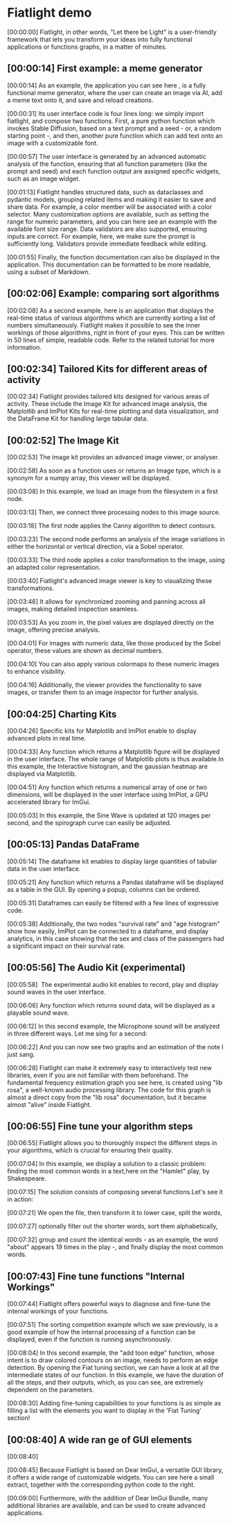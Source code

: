 # Fiatlight demo

[00:00:00] Fiatlight, in other words, "Let there be Light" is a user-friendly framework that lets you transform your ideas into fully functional applications or functions graphs, in a matter of minutes. 


## [00:00:14] First example: a meme generator

[00:00:14] As an example, the application you can see here , is a fully functional meme generator, where the user can create an image via AI, add a meme text onto it, and save and reload creations. ​

[00:00:31] Its user interface code is four lines long: we simply import fiatlight, and compose two functions. First, a pure python function which invokes Stable Diffusion, based on a text prompt and a seed - or, a random starting point -, and then, another pure function which can add text onto an image with a customizable font. 

[00:00:57] The user interface is generated by an advanced automatic analysis of the function, ensuring that all function parameters (like the prompt and seed) and each function output are assigned specific widgets, such as an image widget.

[00:01:13] Fiatlight handles structured data, such as dataclasses and pydantic models, grouping related items and making it easier to save and share data. For example, a color member will be associated with a color selector. Many customization options are available, such as setting the range for numeric parameters, and you can here see an example with the available font size range. Data validators are also supported, ensuring inputs are correct. For example, here, we make sure the prompt is sufficiently long. Validators provide immediate feedback while editing. 

[00:01:55] Finally, the function documentation can also be displayed in the application. This documentation can be formatted to be more readable, using a subset of Markdown.


## [00:02:06] Example: comparing sort algorithms

[00:02:08] As a second example, here is an application that displays the real-time status of various algorithms which are currently sorting a list of numbers simultaneously. Fiatlight makes it possible to see the inner workings of those algorithms, right in front of your eyes. This can be written in 50 lines of simple, readable code. Refer to the related tutorial for more information. 


## [00:02:34] Tailored Kits for different areas of activity

[00:02:34] Fiatlight provides tailored kits designed for various areas of activity. These include the Image Kit for advanced image analysis, the Matplotlib and ImPlot Kits for real-time plotting and data visualization, and the DataFrame Kit for handling large tabular data. ​


## [00:02:52] The Image Kit

[00:02:53] The image kit provides an advanced image viewer, or analyser.

[00:02:58] As soon as a function uses or returns an Image type, which is a synonym for a numpy array, this viewer will be displayed. 

[00:03:08] In this example, we load an image from the filesystem in a first node.

[00:03:13] Then, we connect three processing nodes to this image source. 

[00:03:18] The first node applies the Canny algorithm to detect contours. 

[00:03:23] The second node performs an analysis of the image variations in either the horizontal or vertical direction, via a Sobel operator. 

[00:03:33] The third node applies a color transformation to the image, using an adapted color representation. 

[00:03:40] Fiatlight's advanced image viewer is key to visualizing these transformations. 

[00:03:46] It allows for synchronized zooming and panning across all images, making detailed inspection seamless. 

[00:03:53] As you zoom in, the pixel values are displayed directly on the image, offering precise analysis. 

[00:04:01] For images with numeric data, like those produced by the Sobel operator, these values are shown as decimal numbers. 

[00:04:10] You can also apply various colormaps to these numeric images to enhance visibility.

[00:04:16] Additionally, the viewer provides the functionality to save images, or transfer them to an image inspector for further analysis. 


## [00:04:25] Charting Kits

[00:04:26] Specific kits for Matplotlib and ImPlot enable to display advanced plots in real time.

[00:04:33] Any function which returns a Matplotlib figure will be displayed in the user interface. The whole range of Matplotlib plots is thus available.In this example, the Interactive histogram, and the gaussian heatmap are displayed via Matplotlib.

[00:04:51] Any function which returns a numerical array of one or two dimensions, will be displayed in the user interface using ImPlot, a GPU accelerated library for ImGui.

[00:05:03] In this example, the Sine Wave is updated at 120 images per second, and the spirograph curve can easily be adjusted.


## [00:05:13] Pandas DataFrame 

[00:05:14] The dataframe kit enables to display large quantities of tabular data in the user interface.

[00:05:21] Any function which returns a Pandas dataframe will be displayed as a table in the GUI. By opening a popup, columns can be ordered.

[00:05:31] Dataframes can easily be filtered with a few lines of expressive code. 

[00:05:38] Additionally, the two nodes "survival rate" and "age histogram" show how easily, ImPlot can be connected to a dataframe, and display analytics, in this case showing that the sex and class of the passengers had a significant impact on their survival rate.


## [00:05:56] The Audio Kit (experimental) 

[00:05:58] ​ The experimental audio kit enables to record, play and display sound waves in the user interface.

[00:06:06] Any function which returns sound data, will be displayed as a playable sound wave.

[00:06:12] In this second example, the Microphone sound will be analyzed in three different ways. Let me sing for a second: 

[00:06:22] And you can now see two graphs and an estimation of the note I just sang.

[00:06:28] Fiatlight can make it extremely easy to interactively test new libraries, even if you are not familiar with them beforehand. The fundamental frequency estimation graph you see here, is created using "lib rosa", a well-known audio processing library. The code for this graph is almost a direct copy from the "lib rosa" documentation, but it became almost "alive" inside Fiatlight. ​


## [00:06:55] Fine tune your algorithm steps

[00:06:55] Fiatlight allows you to thoroughly inspect the different steps in your algorithms, which is crucial for ensuring their quality.

[00:07:04] In this example, we display a solution to a classic problem: finding the most common words in a text,here on the "Hamlet" play, by Shakespeare.

[00:07:15] The solution consists of composing several functions.Let's see it in action:

[00:07:21] We open the file, then transform it to lower case, split the words, 

[00:07:27] optionally filter out the shorter words, sort them alphabetically, 

[00:07:32] group and count the identical words - as an example, the word "about" appears 19 times in the play -, and finally display the most common words.​


## [00:07:43] Fine tune functions "Internal Workings"

[00:07:44] Fiatlight offers powerful ways to diagnose and fine-tune the internal workings of your functions.

[00:07:51] The sorting competition example which we saw previously, is a good example of how the internal processing of a function can be displayed, even if the function is running asynchronously.

[00:08:04] In this second example, the "add toon edge" function, whose intent is to draw colored contours on an image, needs to perform an edge detection. By opening the Fiat tuning section, we can have a look at all the intermediate states of our function. In this example, we have the duration of all the steps, and their outputs, which, as you can see, are extremely dependent on the parameters. 

[00:08:30] Adding fine-tuning capabilities to your functions is as simple as filling a list with the elements you want to display in the 'Fiat Tuning' section!


## [00:08:40] A wide ran ge of GUI elements

[00:08:40] ​

[00:08:45] ​Because Fiatlight is based on Dear ImGui, a versatile GUI library, it offers a wide range of customizable widgets. You can see here a small extract, together with the corresponding python code to the right.

[00:09:00] Furthermore, with the addition of Dear ImGui Bundle, many additional libraries are available, and can be used to create advanced applications.

